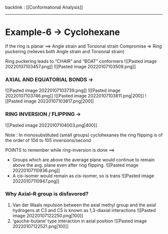 backlink : [[Conformational Analysis]]

---
# Example-6 -> Cyclohexane

If the ring is planar ==> Angle strain and Torsional strain
Compromise => Ring puckering (relieves both Angle strain and Torsional strain)

Ring puckering leads to “CHAIR” and “BOAT” conformers
![[Pasted image 20220107103457.png]] ![[Pasted image 20220107103509.png]]

### AXIAL AND EQUATORIAL BONDS ->

![[Pasted image 20220107103739.png]] ![[Pasted image 20220107103746.png]] ![[Pasted image 20220107103811.png|200]] ![[Pasted image 20220107103817.png|200]]

### RING INVERSION / FLIPPING ->

![[Pasted image 20220107104003.png|400]]

Note : In monosubstituted (small groups) cyclohexanes the ring flipping is of the order of 104 to 105 inversions/second

<span class="orange">POINTS to remember while ring-inversion is done ==></span> 
- Groups which are above the average plane would continue to remain above the avg. plane even after ring flipping. 
![[Pasted image 20220107110936.png]]
- A cis-isomer would remain as cis-isomer, so is trans 
![[Pasted image 20220107110947.png]]

### Why Axial–R group is disfavored?
1. Van der Waals repulsion between the axial methyl group and the axial hydrogens at C3 and C5 is known as 1,3-diaxial interactions 
![[Pasted image 20220107122250.png|100]]
2. ‘gauche-butane’ type interaction in axial position 
![[Pasted image 20220107122521.png|100]]

